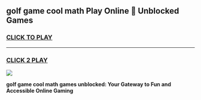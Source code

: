 
## golf game cool math Play Online 👋 Unblocked Games
<h3>
<a href="https://news.freeplayer.one?title=golf_game_cool_math&ref=17CMG">CLICK TO PLAY</a></h3>
<hr>

<h3>
<a href="https://news.freeplayer.one?title=golf_game_cool_math&ref=17CMG">CLICK 2 PLAY</a>
  
</h3>

<a href="https://news.freeplayer.one?title=golf_game_cool_math&ref=17CMG/"><img src="https://clearcache.store/games.png"></a>


**golf game cool math games unblocked: Your Gateway to Fun and Accessible Online Gaming**
